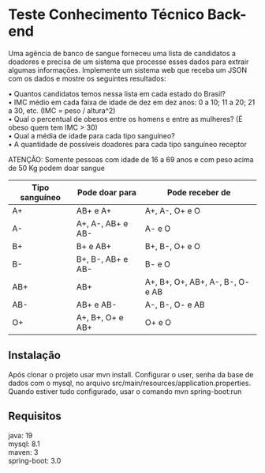 # Teste Conhecimento Técnico Back-end

Uma agência de banco de sangue forneceu uma lista de candidatos a doadores e precisa de um sistema
que processe esses dados para extrair algumas informações.
Implemente um sistema web que receba um JSON com os dados e mostre os seguintes resultados:

• Quantos candidatos temos nessa lista em cada estado do Brasil? <br />
• IMC médio em cada faixa de idade de dez em dez anos: 0 a 10; 11 a 20; 21 a 30, etc. (IMC = peso /
altura^2) <br />
• Qual o percentual de obesos entre os homens e entre as mulheres? (É obeso quem tem IMC > 30) <br />
• Qual a média de idade para cada tipo sanguíneo? <br />
• A quantidade de possíveis doadores para cada tipo sanguíneo receptor

ATENÇÃO: Somente pessoas com idade de 16 a 69 anos e com peso acima de 50 Kg podem doar sangue

| Tipo sanguíneo  | Pode doar para                   | Pode receber de                 |
| --------------- | -------------------------------- | ------------------------------- | 
| A+              | AB+ e A+                         | A+, A-, O+ e O                  |
| A-              | A+, A-, AB+ e AB-                | A- e O                          |
|B+               |B+ e AB+                          |B+, B-, O+ e O                   |
|B-               |B+, B-, AB+ e AB-                 |B- e O                           |
|AB+              |AB+                               |A+, B+, O+, AB+, A-, B-, O- e AB |
|AB-              |AB+ e AB-                         |A-, B-, O- e AB                  |
|O+               |A+, B+, O+ e AB+                  |O+ e O                           |

## Instalação
Após clonar o projeto usar mvn install. Configurar o user, senha da base de dados com o mysql, no arquivo src/main/resources/application.properties. <br />
Quando estiver tudo configurado, usar o comando mvn spring-boot:run

## Requisitos
java: 19 <br />
mysql: 8.1 <br />
maven: 3 <br />
spring-boot: 3.0
